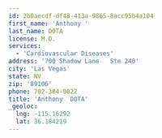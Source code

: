 ```yaml
---
id: 2b0aecdf-df48-413a-9865-8acc95b4a104
first_name: 'Anthony '
last_name: DOTA
license: M.D.
services:
  - 'Cardiovascular Diseases'
address: '700 Shadow Lane   Ste 240'
city: 'Las Vegas'
state: NV
zip: '89106'
phone: 702-384-0022
title: 'Anthony  DOTA'
_geoloc:
  lng: -115.16292
  lat: 36.184219
---
```

